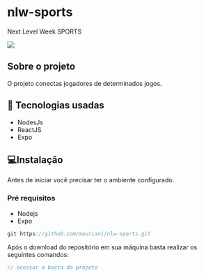 # nlw-sports

Next Level Week SPORTS

<img src="https://user-images.githubusercontent.com/32397288/190879831-cc6e040d-c85c-4bb7-b974-f3c9d6758e55.PNG">

## Sobre o projeto

O projeto conectas jogadores de determinados jogos.

## 🚀 Tecnologias usadas

- NodesJs
- ReactJS
- Expo

## 💻Instalação

Antes de iniciar você precisar ter o ambiente configurado.

### Pré requisitos

- Nodejs
- Expo

```jsx
git https://github.com/mauriani/nlw-sports.git
```

Após o download do repositório em sua máquina basta realizar os seguintes comandos:

```jsx
// acessar a basta do projeto
